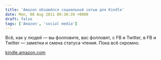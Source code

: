 ```yaml
---
title: 'Amazon обзавёлся социальной сетью для Kindle'
date: Mon, 08 Aug 2011 09:38:39 +0000
draft: false
tags: ['Amazon', 'social media']
---
```


Всё, как у людей — вы фолловите, вас фолловят, с FB и Twitter, в FB и Twitter — заметки и смена статуса чтения. Пока всё скромно.

[kindle.amazon.com](http://kindle.amazon.com)